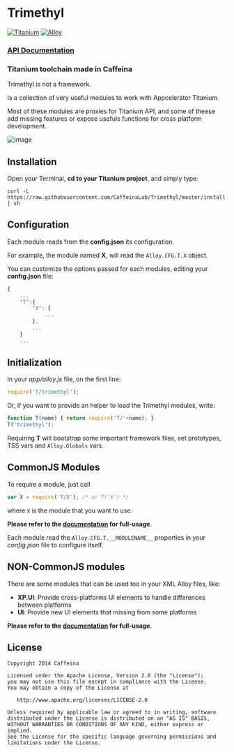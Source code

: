 # Trimethyl

[![Titanium](http://www-static.appcelerator.com/badges/titanium-git-badge-sq.png)](http://www.appcelerator.com/titanium/) [![Alloy](http://www-static.appcelerator.com/badges/alloy-git-badge-sq.png)](http://www.appcelerator.com/alloy/)

### [API Documentation](http://caffeinalab.github.io/Trimethyl/)

### Titanium toolchain made in Caffeina

Trimethyl is not a framework.

Is a collection of very useful modules to work with Appcelerator Titanium.

Most of these modules are proxies for Titanium API, and some of theese add missing features or expose usefuls functions for cross platform development.

![image](http://f.cl.ly/items/3l1F2O1E0O1s0V38402p/trimelogo.png)


## Installation

Open your Terminal, **cd to your Titanium project**, and simply type:

```
curl -L https://raw.githubusercontent.com/CaffeinaLab/Trimethyl/master/install.sh | sh
```

## Configuration

Each module reads from the **config.json** its configuration.

For example, the module named **X**, will read the `Alloy.CFG.T.X` object.

You can customize the options passed for each modules, editing your **config.json** file:

```javascript
{
	...
	"T":{
		"X": {
			...
		},
		...
	}
	...
```

## Initialization

In your *app/alloy.js* file, on the first line:

```javascript
require('T/trimethyl');
```

Or, if you want to provide an helper to load the Trimethyl modules, write:

```javascript
function T(name) { return require('T/'+name); }
T('trimethyl');
```

Requiring **T** will bootstrap some important framework files, set prototypes, TSS vars and `Alloy.Globals` vars.

## CommonJS Modules

To require a module, just call

```javascript
var X = require('T/X'); /* or T('X') */
```

where `X` is the module that you want to use.

**Please refer to the [documentation](http://caffeinalab.github.io/Trimethyl/) for full-usage**.

Each module read the `Alloy.CFG.T.__MODULENAME__` properties in your *config.json* file to configure itself.

## NON-CommonJS modules

There are some modules that can be used too in your XML Alloy files, like:

* **XP.UI**: Provide cross-platforms UI elements to handle differences between platforms
* **UI**: Provide new UI elements that missing from some platforms

**Please refer to the [documentation](http://caffeinalab.github.io/Trimethyl/) for full-usage**.

## License

```
Copyright 2014 Caffeina

Licensed under the Apache License, Version 2.0 (the "License");
you may not use this file except in compliance with the License.
You may obtain a copy of the License at

   http://www.apache.org/licenses/LICENSE-2.0

Unless required by applicable law or agreed to in writing, software
distributed under the License is distributed on an "AS IS" BASIS,
WITHOUT WARRANTIES OR CONDITIONS OF ANY KIND, either express or implied.
See the License for the specific language governing permissions and
limitations under the License.
```
